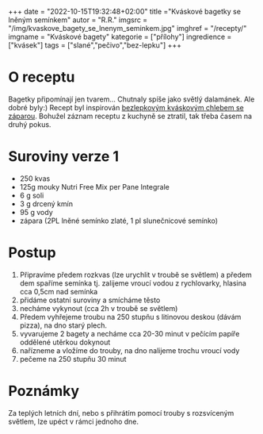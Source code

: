 
+++
date = "2022-10-15T19:32:48+02:00"
title ="Kváskové bagetky se lněným semínkem"
autor = "R.R."
imgsrc = "/img/kvaskove_bagety_se_lnenym_seminkem.jpg"
imghref = "/recepty/"
imgname = "Kváskové bagety"
kategorie = ["přílohy"]
ingredience = ["kvásek"]
tags = ["slané","pečivo","bez-lepku"]
+++


# O receptu
Bagetky připomínají jen tvarem... Chutnaly spíše jako světlý dalamánek. Ale dobré byly:)
Recept byl inspirován [bezlepkovým kváskovým chlebem se záparou](/recepty/22-10-bezlepkovy-kvaskovy-chleb-se-zaparou/). 
Bohužel záznam receptu z kuchyně se ztratil, tak třeba časem na druhý pokus.


# Suroviny verze 1
- 250 kvas
- 125g mouky Nutri Free Mix per Pane Integrale
- 6 g soli
- 3 g drcený kmín
- 95 g vody
- zápara (2PL lněné semínko zlaté, 1 pl slunečnicové semínko)

# Postup
1. Připravíme předem rozkvas (lze urychlit v troubě se světlem) a předem dem spaříme semínka tj. zalijeme vroucí vodou z rychlovarky, hlasina cca 0,5cm  nad semínka
2. přidáme ostatní suroviny a smícháme těsto
3. necháme vykynout (cca 2h v troubě se světlem)
4. Předem vyhřejeme troubu na 250 stupňu s litinovou deskou (dávám pizza), na dno starý plech.
4. vyvarujeme 2 bagety a necháme cca 20-30 minut v pečícím papíře oddělené utěrkou dokynout
5. nařízneme a vložíme do trouby, na dno nalijeme trochu vroucí vody
6. pečeme na 250 stupňu 30 minut


# Poznámky
Za teplých letních dní, nebo s přihrátím pomocí trouby s rozsvíceným světlem, lze upéct v rámci jednoho dne.


